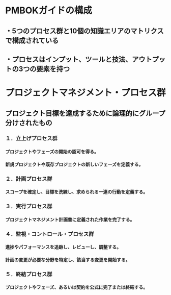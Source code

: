 # PMBOKガイドの構成
## ・5つのプロセス群と10個の知識エリアのマトリクスで構成されている
## ・プロセスはインプット、ツールと技法、アウトプットの3つの要素を持つ
# プロジェクトマネジメント・プロセス群
## プロジェクト目標を達成するために論理的にグループ分けされたもの
###  １．立上げプロセス群
#### プロジェクトやフェーズの開始の認可を得る。
#### 新規プロジェクトや既存プロジェクトの新しいフェーズを定義する。
###  ２．計画プロセス群
#### スコープを確定し、目標を洗練し、求められる一連の行動を定義する。
###  ３．実行プロセス群
#### プロジェクトマネジメント計画書に定義された作業を完了する。
###  ４．監視・コントロール・プロセス群
#### 進捗やパフォーマンスを追跡し、レビューし、調整する。
#### 計画の変更が必要な分野を特定し、該当する変更を開始する。
###  ５．終結プロセス群
#### プロジェクトやフェーズ、あるいは契約を公式に完了または終結する。
